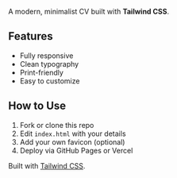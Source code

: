 A modern, minimalist CV built with **Tailwind CSS**.

## Features
- Fully responsive
- Clean typography
- Print-friendly
- Easy to customize

## How to Use
1. Fork or clone this repo
2. Edit `index.html` with your details
3. Add your own favicon (optional)
4. Deploy via GitHub Pages or Vercel

Built with [Tailwind CSS](https://tailwindcss.com).
